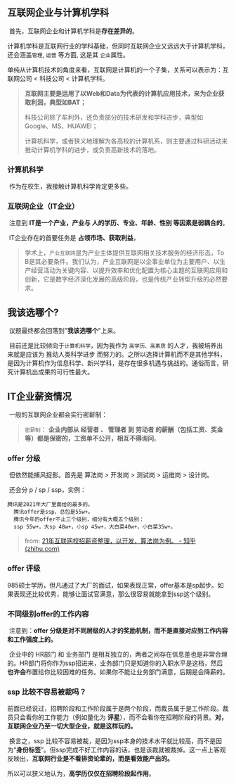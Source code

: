 ## 互联网企业与计算机学科

​    首先，互联网企业和计算机学科是**存在差异的**。

​    计算机学科是互联网行业的学科基础，但同时互联网企业又远远大于计算机学科，还会涵盖`管理`, `运营` 等方面, 这是其 `企业`属性。

​    单纯从计算机技术的角度来看，互联网是计算机的一个子集，关系可以表示为：互联网公司 < 科技公司 < 计算机学科。

> **互联网主要是运用了以Web和Data为代表的计算机应用技术，来为企业获取利润，典型如BAT；**
> 
> 科技公司除了牟利外，还负责部分的技术研发和学科进步，典型如Google、MS、HUAWEI；
> 
> 计算机科学，或者狭义地理解为各高校的计算机系，则主要通过科研活动来推动计算机学科的进步，或负责高新技术的落地。

### 计算机科学

​    作为在校生，我接触计算机科学肯定更多些。

### 互联网企业（IT企业）

​    注意到 **IT是一个产业，产业与 人的学历、专业、年龄、性别 等因素是弱耦合的**。

​    IT企业存在的首要任务是 **占领市场、获取利益**，

> ​    学术上，` 产业互联网 `是为产业主体提供互联网相关技术服务的经济形态，To B是其必要条件。我们认为，产业互联网是以企事业单位为主要用户、以生产经营活动为关键内容、以提升效率和优化配置为核心主题的互联网应用和创新，它是数字经济深化发展的高级阶段，也是传统产业转型升级的必然要求。

## 我该选哪个?

​    议题最终都会回落到"**我该选哪个**"上来。

​    目前还是比较倾向于`计算机科学`，因为我作为 `高学历、高素质` 的人才，我被培养出来就是应该为 推动人类科学进步 而努力的。之所以选择计算机而不是其他学科，是因为计算机作为信息科学、新兴学科，是存在很多机遇与挑战的。通俗而言，研究计算机出成果的可行性最大。

## IT企业薪资情况

​    一般的互联网企业都会实行密薪制：

> `密薪制`： **企业内部从 经营者 、 管理者 到 劳动者 的薪酬（包括工资、奖金等）都是保密的，工资单不公开，相互不得询问**。

### offer 分级

​    但依然能捕风捉影。首先是 算法岗 > 开发岗 > 测试岗 > 运维岗 > 设计岗。

​    还会分 p / sp / ssp，实例：

```
腾讯是2021年大厂里面给的最多的。
  腾讯offer是ssp，总包是55w+。
  腾讯今年的offer不止三个级别，细分有大概五个级别：
  ssp 55w+，大sp 48w+，小sp 45w+，大白菜40w+，小白菜35w+。
```

> from: [21年互联网校招薪资整理，以开发，算法岗为例。 - 知乎 (zhihu.com)](https://zhuanlan.zhihu.com/p/401350700)

### offer 评级

​    985硕士学历，但凡通过了大厂的面试，如果表现正常，offer基本是sp起步。如果表现还比较优秀，能够让面试官满意，那么很容易就能拿到ssp这个级别。

### 不同级别offer的工作内容

​    注意到：**offer 分级是对不同层级的人才的奖励机制，而不是直接对应到工作内容和工作强度上的。**

​    企业中的 HR部门 和 业务部门 是相互独立的，两者之间存在信息差也是非常合理的。HR部门将你作为ssp招进来，业务部门只是知道你的入职水平是这档，然后**也许会**布置给你比较困难的任务。如果你不能让业务部门满意，后期是会降薪的。

### ssp 比较不容易被裁吗？

​    前面已经说过，招聘阶段和工作阶段属于是两个阶段，而裁员属于是工作阶段。裁员只会看你的工作能力（例如量化为 **评星**），而不会看你在招聘阶段的背景。**对，互联网企业乃至一切大型企业，就是这样玩的。**

​    换言之，ssp 比较不容易被裁，是因为ssp本身的技术水平就比较高，而不是因为“**身份标签**”。但ssp完成不好工作内容的话，也是该裁就被裁掉。这一点上客观反映出，**互联网行业是不看排资论辈的，而是看效能产出的。**

​    所以可以狭义地认为，**高学历仅仅在招聘阶段起作用**。


